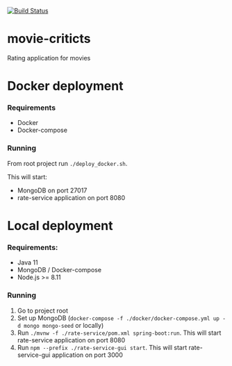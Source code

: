 
[![Build Status](https://travis-ci.com/lukaszrys/movie-rater.svg?token=WxMp5FXszxp4REupefyE&branch=develop)](https://travis-ci.com/lukaszrys/movie-rater)
# movie-criticts
Rating application for movies

# Docker deployment

### Requirements

* Docker
* Docker-compose

### Running
From root project run `./deploy_docker.sh`.

This will start:

* MongoDB on port 27017
* rate-service application on port 8080

# Local deployment

### Requirements:

* Java 11
* MongoDB / Docker-compose
* Node.js >= 8.11

### Running

1. Go to project root
2. Set up MongoDB (`docker-compose -f ./docker/docker-compose.yml up -d mongo mongo-seed` or locally)
3. Run `./mvnw -f ./rate-service/pom.xml spring-boot:run`. This will start rate-service application on port 8080
4. Run `npm --prefix ./rate-service-gui start`. This will start rate-service-gui application on port 3000
